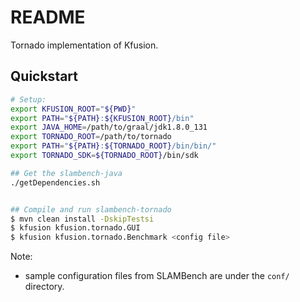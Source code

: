 # README #

Tornado implementation of Kfusion.

## Quickstart ##

```bash
# Setup:
export KFUSION_ROOT="${PWD}"
export PATH="${PATH}:${KFUSION_ROOT}/bin"
export JAVA_HOME=/path/to/graal/jdk1.8.0_131
export TORNADO_ROOT=/path/to/tornado
export PATH="${PATH}:${TORNADO_ROOT}/bin/bin/"
export TORNADO_SDK=${TORNADO_ROOT}/bin/sdk

## Get the slambench-java
./getDependencies.sh 


## Compile and run slambench-tornado
$ mvn clean install -DskipTestsi
$ kfusion kfusion.tornado.GUI
$ kfusion kfusion.tornado.Benchmark <config file>
```

Note: 
* sample configuration files from SLAMBench are under the `conf/` directory.
